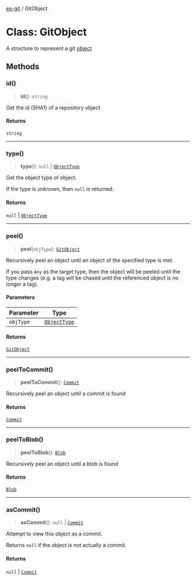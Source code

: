 [es-git](../globals.md) / GitObject

# Class: GitObject

A structure to represent a git [object][1]

[1]: http://git-scm.com/book/en/Git-Internals-Git-Objects

## Methods

### id()

> **id**(): `string`

Get the id (SHA1) of a repository object

#### Returns

`string`

***

### type()

> **type**(): `null` \| [`ObjectType`](../enumerations/ObjectType.md)

Get the object type of object.

If the type is unknown, then `null` is returned.

#### Returns

`null` \| [`ObjectType`](../enumerations/ObjectType.md)

***

### peel()

> **peel**(`objType`): [`GitObject`](GitObject.md)

Recursively peel an object until an object of the specified type is met.

If you pass `Any` as the target type, then the object will be
peeled until the type changes (e.g. a tag will be chased until the
referenced object is no longer a tag).

#### Parameters

| Parameter | Type |
| ------ | ------ |
| `objType` | [`ObjectType`](../enumerations/ObjectType.md) |

#### Returns

[`GitObject`](GitObject.md)

***

### peelToCommit()

> **peelToCommit**(): [`Commit`](Commit.md)

Recursively peel an object until a commit is found

#### Returns

[`Commit`](Commit.md)

***

### peelToBlob()

> **peelToBlob**(): [`Blob`](Blob.md)

Recursively peel an object until a blob is found

#### Returns

[`Blob`](Blob.md)

***

### asCommit()

> **asCommit**(): `null` \| [`Commit`](Commit.md)

Attempt to view this object as a commit.

Returns `null` if the object is not actually a commit.

#### Returns

`null` \| [`Commit`](Commit.md)
